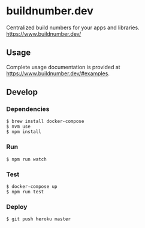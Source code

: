 # buildnumber.dev

Centralized build numbers for your apps and libraries. <https://www.buildnumber.dev/>

## Usage

Complete usage documentation is provided at <https://www.buildnumber.dev/#examples>.

## Develop

### Dependencies

```
$ brew install docker-compose
$ nvm use
$ npm install
```

### Run

```
$ npm run watch
```

### Test

```
$ docker-compose up
$ npm run test
```

### Deploy

```
$ git push heroku master
```

